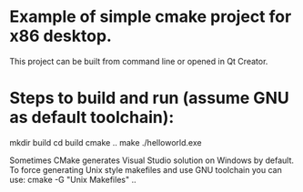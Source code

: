 # Example of simple cmake project for x86 desktop.
This project can be built from command line or opened in Qt Creator.

# Steps to build and run (assume GNU as default toolchain):
mkdir build
cd build
cmake ..
make
./helloworld.exe

Sometimes CMake generates Visual Studio solution on Windows by default. To force generating Unix style makefiles and use GNU toolchain you can use:
cmake -G "Unix Makefiles" ..
